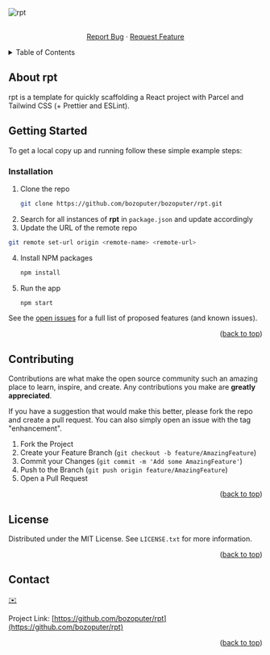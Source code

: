 <!-- PROJECT LOGO -->
![rpt](https://repository-images.githubusercontent.com/509832238/8c87abac-3417-4b6b-bf34-bb55dde9e8f5)
<div id="top"></div>

<div align="center">
  <p align="center">
    <br />
    <a href="https://github.com/bozoputer/rpt/issues">Report Bug</a>
    ·
    <a href="https://github.com/bozoputer/rpt/issues">Request Feature</a>
  </p>
</div>

<!-- TABLE OF CONTENTS -->
<details>
  <summary>Table of Contents</summary>
  <ol>
    <li>
      <a href="#getting-started">Getting Started</a>
      <ul>
        <li><a href="#prerequisites">Prerequisites</a></li>
        <li><a href="#installation">Installation</a></li>
      </ul>
    </li>
    <li><a href="#contributing">Contributing</a></li>
    <li><a href="#license">License</a></li>
    <li><a href="#contact">Contact</a></li>
  </ol>
</details>



<!-- ABOUT THE PROJECT -->
## About rpt
rpt is a template for quickly scaffolding a React project with Parcel and Tailwind CSS (+ Prettier and ESLint).


<!-- GETTING STARTED -->
## Getting Started

To get a local copy up and running follow these simple example steps:

### Installation

1. Clone the repo
   ```sh
   git clone https://github.com/bozoputer/bozoputer/rpt.git
   ```
2. Search for all instances of **rpt** in `package.json` and update accordingly
3. Update the URL of the remote repo
```sh
git remote set-url origin <remote-name> <remote-url>
```
4. Install NPM packages
   ```sh
   npm install
   ```
5. Run the app
   ```sh
   npm start
   ```

See the [open issues](https://github.com/bozoputer/rpt/issues) for a full list of proposed features (and known issues).

<p align="right">(<a href="#top">back to top</a>)</p>


<!-- CONTRIBUTING -->
## Contributing

Contributions are what make the open source community such an amazing place to learn, inspire, and create. Any contributions you make are **greatly appreciated**.

If you have a suggestion that would make this better, please fork the repo and create a pull request. You can also simply open an issue with the tag "enhancement".

1. Fork the Project
2. Create your Feature Branch (`git checkout -b feature/AmazingFeature`)
3. Commit your Changes (`git commit -m 'Add some AmazingFeature'`)
4. Push to the Branch (`git push origin feature/AmazingFeature`)
5. Open a Pull Request

<p align="right">(<a href="#top">back to top</a>)</p>


<!-- LICENSE -->
## License

Distributed under the MIT License. See `LICENSE.txt` for more information.

<p align="right">(<a href="#top">back to top</a>)</p>


<!-- CONTACT -->
## Contact

[✉️](mailto:e@bozoputer.com)

Project Link: [https://github.com/bozoputer/rpt](https://github.com/bozoputer/rpt)

<p align="right">(<a href="#top">back to top</a>)</p>
